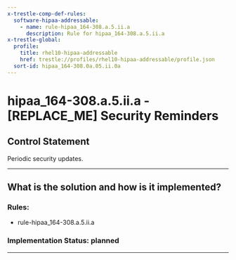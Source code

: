 ```yaml
---
x-trestle-comp-def-rules:
  software-hipaa-addressable:
    - name: rule-hipaa_164-308.a.5.ii.a
      description: Rule for hipaa_164-308.a.5.ii.a
x-trestle-global:
  profile:
    title: rhel10-hipaa-addressable
    href: trestle://profiles/rhel10-hipaa-addressable/profile.json
  sort-id: hipaa_164-308.0a.05.ii.0a
---
```


# hipaa_164-308.a.5.ii.a - \[REPLACE_ME\] Security Reminders

## Control Statement

Periodic security updates.

______________________________________________________________________

## What is the solution and how is it implemented?

<!-- For implementation status enter one of: implemented, partial, planned, alternative, not-applicable -->

<!-- Note that the list of rules under ### Rules: is read-only and changes will not be captured after assembly to JSON -->

<!-- Add control implementation description here for control: hipaa_164-308.a.5.ii.a -->

### Rules:

  - rule-hipaa_164-308.a.5.ii.a

### Implementation Status: planned

______________________________________________________________________
